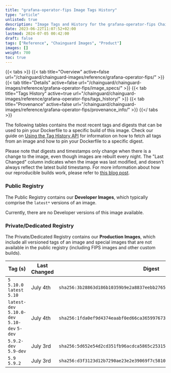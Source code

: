 ```yaml
---
title: "grafana-operator-fips Image Tags History"
type: "article"
unlisted: true
description: "Image Tags and History for the grafana-operator-fips Chainguard Image"
date: 2023-06-22T11:07:52+02:00
lastmod: 2024-07-05 00:42:00
draft: false
tags: ["Reference", "Chainguard Images", "Product"]
images: []
weight: 700
toc: true
---
```


{{< tabs >}}
{{< tab title="Overview" active=false url="/chainguard/chainguard-images/reference/grafana-operator-fips/" >}}
{{< tab title="Details" active=false url="/chainguard/chainguard-images/reference/grafana-operator-fips/image_specs/" >}}
{{< tab title="Tags History" active=true url="/chainguard/chainguard-images/reference/grafana-operator-fips/tags_history/" >}}
{{< tab title="Provenance" active=false url="/chainguard/chainguard-images/reference/grafana-operator-fips/provenance_info/" >}}
{{</ tabs >}}

The following tables contains the most recent tags and digests that can be used to pin your Dockerfile to a specific build of this image. Check our guide on [Using the Tag History API](/chainguard/chainguard-images/using-the-tag-history-api/) for information on how to fetch all tags from an image and how to pin your Dockerfile to a specific digest.

Please note that digests and timestamps only change when there is a change to the image, even though images are rebuilt every night. The "Last Changed" column indicates when the image was last modified, and doesn't always reflect the latest build timestamp. For more information about how our reproducible builds work, please refer to [this blog post](https://www.chainguard.dev/unchained/reproducing-chainguards-reproducible-image-builds).

### Public Registry
The Public Registry contains our **Developer Images**, which typically comprise the `latest*` versions of an image.

Currently, there are no Developer versions of this image available.

### Private/Dedicated Registry
The Private/Dedicated Registry contains our **Production Images**, which include all versioned tags of an image and special images that are not available in the public registry (including FIPS images and other custom builds).

| Tag (s)                                       | Last Changed | Digest                                                                    |
|-----------------------------------------------|--------------|---------------------------------------------------------------------------|
|  `5` `5.10.0` `latest` `5.10`                 | July 4th     | `sha256:3b28863d186b10359b9e2a8837eebb27655153e20ce4a30ef8a94c7c68208f0a` |
|  `latest-dev` `5.10.0-dev` `5.10-dev` `5-dev` | July 4th     | `sha256:1fda0ef9d4374eaabf0ed66ca365997673d2b04dc6a3eef543b06c31d861d3f4` |
|  `5.9.2-dev` `5.9-dev`                        | July 3rd     | `sha256:5d652e54d2cd351fb96acdca5865c2531540a8d27aebf3f1db3d9bdf31252a4d` |
|  `5.9` `5.9.2`                                | July 3rd     | `sha256:d3f3123d12b7290ae23e2e39069f7c58107edc959efe32ce14729622ac980829` |

